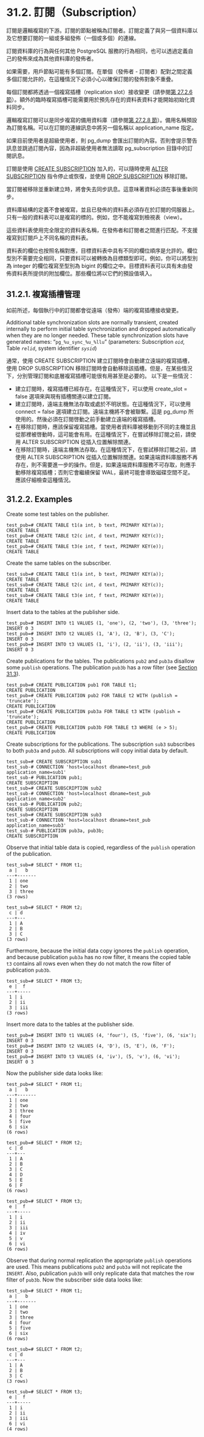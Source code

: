 # 31.2. 訂閱（Subscription）

訂閱是邏輯複寫的下游。訂閱的節點被稱為訂閱者。訂閱定義了與另一個資料庫以及它想要訂閱的一組或多組發佈（一個或多個）的連線。

訂閱資料庫的行為與任何其他 PostgreSQL 服務的行為相同，也可以透過定義自己的發佈來成為其他資料庫的發佈者。

如果需要，用戶節點可能有多個訂閱。在單個（發佈者 - 訂閱者）配對之間定義多個訂閱允許的，在這種情況下必須小心以確保訂閱的發佈對象不重疊。

每個訂閱都將透過一個複寫插槽（replication slot）接收變更（請參閱[第 27.2.6 節](../high-availability-load-balancing-and-replication/log-shipping-standby-servers.md#26-2-6-replication-slots)）。額外的臨時複寫插槽可能需要用於預先存在的資料表資料才能開始初始化資料同步。

邏輯複寫訂閱可以是同步複寫的備用資料庫（請參閱[第 27.2.8 節](../high-availability-load-balancing-and-replication/log-shipping-standby-servers.md#26-2-8-synchronous-replication)）。備用名稱預設為訂閱名稱。可以在訂閱的連線訊息中將另一個名稱以 application\_name 指定。

如果目前使用者是超級使用者，則 pg\_dump 會匯出訂閱的內容。否則會提示警告訊息並跳過訂閱內容，因為非超級使用者無法讀取 pg\_subscription 目錄中的訂閱訊息。

訂閱是使用 [CREATE SUBSCRIPTION](../../reference/sql-commands/create-subscription.md) 加入的，可以隨時使用 [ALTER SUBSCRIPTION](../../reference/sql-commands/alter-subscription.md) 指令停止或恢復，並使用 [DROP SUBSCRIPTION](../../reference/sql-commands/drop-subscription.md) 移除訂閱。

當訂閱被移除並重新建立時，將會失去同步訊息。這意味著資料必須在事後重新同步。

資料庫結構的定義不會被複寫，並且已發佈的資料表必須存在於訂閱的伺服器上。只有一般的資料表可以是複寫的標的。例如，您不能複寫到檢視表（view）。

這些資料表使用完全限定的資料表名稱，在發佈者和訂閱者之間進行匹配。不支援複寫到訂閱戶上不同名稱的資料表。

資料表的欄位也按照名稱對應，目標資料表中具有不同的欄位順序是允許的。欄位型別不需要完全相同，只要資料可以被轉換為目標類型即可。例如，你可以將型別為 integer 的欄位複寫至型別為 bigint 的欄位之中。目標資料表可以具有未由發佈資料表所提供的附加欄位。那些欄位將以它們的預設值填入。

## 31.2.1. 複寫插槽管理

如前所述，每個執行中的訂閱都會從遠端（發佈）端的複寫插槽接收變更。

Additional table synchronization slots are normally transient, created internally to perform initial table synchronization and dropped automatically when they are no longer needed. These table synchronization slots have generated names: “`pg_%u_sync_%u_%llu`” (parameters: Subscription _`oid`_, Table _`relid`_, system identifier _`sysid`_)

通常，使用 CREATE SUBSCRIPTION 建立訂閱時會自動建立遠端的複寫插槽，使用 DROP SUBSCRIPTION 移除訂閱時會自動移除該插槽。但是，在某些情況下，分別管理訂閱和底層複寫插槽可能很有用甚至是必要的。 以下是一些情況：

* 建立訂閱時，複寫插槽已經存在。在這種情況下，可以使用 create\_slot = false 選項來與現有插槽關連以建立訂閱。
* 建立訂閱時，遠端主機無法存取或處於不明狀態。在這種情況下，可以使用 connect = false 選項建立訂閱。遠端主機將不會被聯繫。這是 pg\_dump 所使用的。然後必須在訂閱啓動之前手動建立遠端的複寫插槽。
* 在移除訂閱時，應該保留複寫插槽。當使用者資料庫被移動到不同的主機並且從那裡被啓動時，這可能會有用。在這種情況下，在嘗試移除訂閱之前，請使用 ALTER SUBSCRIPTION 從插入位置解除關連。
* 在移除訂閱時，遠端主機無法存取。在這種情況下，在嘗試移除訂閱之前，請使用 ALTER SUBSCRIPTION 從插入位置解除關連。如果遠端資料庫服務不再存在，則不需要進一步的操作。但是，如果遠端資料庫服務不可存取，則應手動移除複寫插槽；否則它會繼續保留 WAL，最終可能會導致磁碟空間不足。應該仔細檢查這種情況。

## 31.2.2. Examples

Create some test tables on the publisher.

```
test_pub=# CREATE TABLE t1(a int, b text, PRIMARY KEY(a));
CREATE TABLE
test_pub=# CREATE TABLE t2(c int, d text, PRIMARY KEY(c));
CREATE TABLE
test_pub=# CREATE TABLE t3(e int, f text, PRIMARY KEY(e));
CREATE TABLE
```

Create the same tables on the subscriber.

```
test_sub=# CREATE TABLE t1(a int, b text, PRIMARY KEY(a));
CREATE TABLE
test_sub=# CREATE TABLE t2(c int, d text, PRIMARY KEY(c));
CREATE TABLE
test_sub=# CREATE TABLE t3(e int, f text, PRIMARY KEY(e));
CREATE TABLE
```

Insert data to the tables at the publisher side.

```
test_pub=# INSERT INTO t1 VALUES (1, 'one'), (2, 'two'), (3, 'three');
INSERT 0 3
test_pub=# INSERT INTO t2 VALUES (1, 'A'), (2, 'B'), (3, 'C');
INSERT 0 3
test_pub=# INSERT INTO t3 VALUES (1, 'i'), (2, 'ii'), (3, 'iii');
INSERT 0 3
```

Create publications for the tables. The publications `pub2` and `pub3a` disallow some `publish` operations. The publication `pub3b` has a row filter (see [Section 31.3](https://www.postgresql.org/docs/current/logical-replication-row-filter.html)).

```
test_pub=# CREATE PUBLICATION pub1 FOR TABLE t1;
CREATE PUBLICATION
test_pub=# CREATE PUBLICATION pub2 FOR TABLE t2 WITH (publish = 'truncate');
CREATE PUBLICATION
test_pub=# CREATE PUBLICATION pub3a FOR TABLE t3 WITH (publish = 'truncate');
CREATE PUBLICATION
test_pub=# CREATE PUBLICATION pub3b FOR TABLE t3 WHERE (e > 5);
CREATE PUBLICATION
```

Create subscriptions for the publications. The subscription `sub3` subscribes to both `pub3a` and `pub3b`. All subscriptions will copy initial data by default.

```
test_sub=# CREATE SUBSCRIPTION sub1
test_sub-# CONNECTION 'host=localhost dbname=test_pub application_name=sub1'
test_sub-# PUBLICATION pub1;
CREATE SUBSCRIPTION
test_sub=# CREATE SUBSCRIPTION sub2
test_sub-# CONNECTION 'host=localhost dbname=test_pub application_name=sub2'
test_sub-# PUBLICATION pub2;
CREATE SUBSCRIPTION
test_sub=# CREATE SUBSCRIPTION sub3
test_sub-# CONNECTION 'host=localhost dbname=test_pub application_name=sub3'
test_sub-# PUBLICATION pub3a, pub3b;
CREATE SUBSCRIPTION
```

Observe that initial table data is copied, regardless of the `publish` operation of the publication.

```
test_sub=# SELECT * FROM t1;
 a |   b
---+-------
 1 | one
 2 | two
 3 | three
(3 rows)

test_sub=# SELECT * FROM t2;
 c | d
---+---
 1 | A
 2 | B
 3 | C
(3 rows)
```

Furthermore, because the initial data copy ignores the `publish` operation, and because publication `pub3a` has no row filter, it means the copied table `t3` contains all rows even when they do not match the row filter of publication `pub3b`.

```
test_sub=# SELECT * FROM t3;
 e |  f
---+-----
 1 | i
 2 | ii
 3 | iii
(3 rows)
```

Insert more data to the tables at the publisher side.

```
test_pub=# INSERT INTO t1 VALUES (4, 'four'), (5, 'five'), (6, 'six');
INSERT 0 3
test_pub=# INSERT INTO t2 VALUES (4, 'D'), (5, 'E'), (6, 'F');
INSERT 0 3
test_pub=# INSERT INTO t3 VALUES (4, 'iv'), (5, 'v'), (6, 'vi');
INSERT 0 3
```

Now the publisher side data looks like:

```
test_pub=# SELECT * FROM t1;
 a |   b
---+-------
 1 | one
 2 | two
 3 | three
 4 | four
 5 | five
 6 | six
(6 rows)

test_pub=# SELECT * FROM t2;
 c | d
---+---
 1 | A
 2 | B
 3 | C
 4 | D
 5 | E
 6 | F
(6 rows)

test_pub=# SELECT * FROM t3;
 e |  f
---+-----
 1 | i
 2 | ii
 3 | iii
 4 | iv
 5 | v
 6 | vi
(6 rows)
```

Observe that during normal replication the appropriate `publish` operations are used. This means publications `pub2` and `pub3a` will not replicate the `INSERT`. Also, publication `pub3b` will only replicate data that matches the row filter of `pub3b`. Now the subscriber side data looks like:

```
test_sub=# SELECT * FROM t1;
 a |   b
---+-------
 1 | one
 2 | two
 3 | three
 4 | four
 5 | five
 6 | six
(6 rows)

test_sub=# SELECT * FROM t2;
 c | d
---+---
 1 | A
 2 | B
 3 | C
(3 rows)

test_sub=# SELECT * FROM t3;
 e |  f
---+-----
 1 | i
 2 | ii
 3 | iii
 6 | vi
(4 rows)
```
